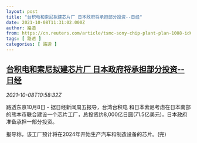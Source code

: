 ```yaml
---
layout: post
title: "台积电和索尼拟建芯片厂 日本政府将承担部分投资--日经"
date: 2021-10-08T11:31:02.000Z
author: 路透
from: https://cn.reuters.com/article/tsmc-sony-chip-plant-plan-1008-idCNKBS2GY13Y
tags: [ 路透 ]
categories: [ 路透 ]
---
```

<!--1633692662000-->
[台积电和索尼拟建芯片厂 日本政府将承担部分投资--日经](https://cn.reuters.com/article/tsmc-sony-chip-plant-plan-1008-idCNKBS2GY13Y)
------

<div>
<div><i>2021-10-08T10:58:32Z</i></div><p>路透东京10月8日 - 据日经新闻周五报导，台湾台积电 和日本索尼考虑在日本南部的熊本市联合建设一个芯片工厂，总投资约8,000亿日圆(71.5亿美元)，日本政府准备承担一部分投资。</p><p>报导称，该工厂预计将在2024年开始生产汽车和制造设备的芯片。(完)</p>
</div>
